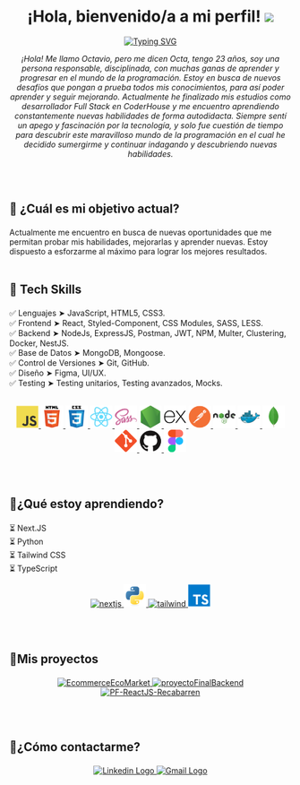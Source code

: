 <h1 align="center">
  ¡Hola, bienvenido/a a mi perfil!
  <img src="https://media.giphy.com/media/hvRJCLFzcasrR4ia7z/giphy.gif" width=28>
</h1>
<p align="center">
 <a href="https://git.io/typing-svg"><img src="https://readme-typing-svg.demolab.com?font=Fira+Code&size=22&duration=4000&pause=100&color=04F7E6&center=true&vCenter=true&width=440&height=45&lines=Octavio+Recabarren;Full-Stack+Developer;Certified+Tech+Developer+Student" alt="Typing SVG" /></a>
</p>
<p align="center"><em>¡Hola! Me llamo Octavio, pero me dicen Octa, tengo 23 años, soy una persona responsable, disciplinada, con muchas ganas de aprender y progresar en el mundo de la programación. Estoy en busca de nuevos desafíos que pongan a prueba todos mis conocimientos, para así poder aprender y seguir mejorando. Actualmente he finalizado mis estudios como desarrollador Full Stack en CoderHouse y me encuentro aprendiendo constantemente nuevas habilidades de forma autodidacta.
Siempre sentí un apego y fascinación por la tecnología, y solo fue cuestión de tiempo para descubrir este maravilloso mundo de la programación en el cual he decidido sumergirme y continuar indagando y descubriendo nuevas habilidades.</em></p>
<br></br>

<p align="center">

## 📌 ¿Cuál es mi objetivo actual?</p>

Actualmente me encuentro en busca de nuevas oportunidades que me permitan probar mis habilidades, mejorarlas y aprender nuevas.
Estoy dispuesto a esforzarme al máximo para lograr los mejores resultados.
<br></br>

<p align="center">

## 📌 Tech Skills</p>

✅ Lenguajes ➤ JavaScript, HTML5, CSS3.
<br>
✅ Frontend ➤ React, Styled-Component, CSS Modules, SASS, LESS.
<br>
✅ Backend ➤ NodeJs, ExpressJS, Postman, JWT, NPM, Multer, Clustering, Docker, NestJS.
<br>
✅ Base de Datos ➤ MongoDB, Mongoose.
<br>
✅ Control de Versiones ➤ Git, GitHub.
<br>
✅ Diseño ➤ Figma, UI/UX.
<br>
✅ Testing ➤ Testing unitarios, Testing avanzados, Mocks.
<br><br>

<p align="center">
  <a href="https://developer.mozilla.org/en-US/docs/Web/JavaScript" target="_blank" rel="noreferrer">
  <img src="https://raw.githubusercontent.com/devicons/devicon/master/icons/javascript/javascript-original.svg" alt="javascript" width="40" height="40"/>
</a>
  <a href="https://www.w3.org/html/" target="_blank" rel="noreferrer"> <img src="https://raw.githubusercontent.com/devicons/devicon/master/icons/html5/html5-original-wordmark.svg" alt="html5" width="40" height="40"/> </a>
    <a href="https://www.w3schools.com/css/" target="_blank" rel="noreferrer"> <img src="https://raw.githubusercontent.com/devicons/devicon/master/icons/css3/css3-original-wordmark.svg" alt="css3" width="40" height="40"/> </a>
<a href="https://reactjs.org/" target="_blank" rel="noreferrer">
  <img src="https://raw.githubusercontent.com/devicons/devicon/master/icons/react/react-original.svg" alt="react" width="40" height="40"/>
</a>
<a href="https://sass-lang.com/" target="_blank" rel="noreferrer">
  <img src="https://raw.githubusercontent.com/devicons/devicon/master/icons/sass/sass-original.svg" alt="sass" width="40" height="40"/>
</a>
<a href="https://nodejs.org/en/" target="_blank" rel="noreferrer">
  <img src="https://raw.githubusercontent.com/devicons/devicon/master/icons/nodejs/nodejs-original.svg" alt="nodejs" width="40" height="40"/>
</a>
<a href="https://expressjs.com/" target="_blank" rel="noreferrer">
  <img src="https://raw.githubusercontent.com/devicons/devicon/master/icons/express/express-original.svg" alt="express" width="40" height="40"/>
</a>
<a href="https://www.postman.com/" target="_blank" rel="noreferrer">
  <img src="https://raw.githubusercontent.com/devicons/devicon/master/icons/postman/postman-original.svg" alt="postman" width="40" height="40"/>
</a>
  <a href="https://nodejs.org" target="_blank" rel="noreferrer"> <img src="https://raw.githubusercontent.com/devicons/devicon/master/icons/nodejs/nodejs-original-wordmark.svg" alt="nodejs" width="40" height="40"/> </a>
<a href="https://www.docker.com/" target="_blank" rel="noreferrer">
  <img src="https://raw.githubusercontent.com/devicons/devicon/master/icons/docker/docker-original.svg" alt="docker" width="40" height="40"/>
</a>
<a href="https://www.mongodb.com/" target="_blank" rel="noreferrer">
  <img src="https://raw.githubusercontent.com/devicons/devicon/master/icons/mongodb/mongodb-original.svg" alt="mongodb" width="40" height="40"/>
</a>
<a href="https://git-scm.com/" target="_blank" rel="noreferrer">
  <img src="https://raw.githubusercontent.com/devicons/devicon/master/icons/git/git-original.svg" alt="git" width="40" height="40"/>
</a>
<a href="https://github.com/" target="_blank" rel="noreferrer">
  <img src="https://raw.githubusercontent.com/devicons/devicon/master/icons/github/github-original.svg" alt="github" width="40" height="40"/>
</a>
<a href="https://www.figma.com/" target="_blank" rel="noreferrer">
  <img src="https://raw.githubusercontent.com/devicons/devicon/master/icons/figma/figma-original.svg" alt="figma" width="40" height="40"/>
</a>
</p>
<br></br>

<p align="center"> 

## 📌¿Qué estoy aprendiendo?</p>

  ⏳ Next.JS
  <br>
  ⏳ Python
  <br>
  ⏳ Tailwind CSS
  <br>
  ⏳ TypeScript
  <br>

  <p align="center">
    </a> <a href="https://nextjs.org/" target="_blank" rel="noreferrer"> <img src="https://res.cloudinary.com/nacho-morales/image/upload/v1683592962/nextjs-removebg-preview_1_lqlbyg.png" alt="nextjs" width="40" height="40"/> </a> 
    <a href="https://www.python.org" target="_blank" rel="noreferrer"> <img src="https://raw.githubusercontent.com/devicons/devicon/master/icons/python/python-original.svg" alt="python" width="40" height="40"/> </a>
    <a href="https://tailwindcss.com/" target="_blank" rel="noreferrer"> <img src="https://www.vectorlogo.zone/logos/tailwindcss/tailwindcss-icon.svg" alt="tailwind" width="40" height="40"/> </a> 
    <a href="https://www.typescriptlang.org/" target="_blank" rel="noreferrer"> <img src="https://raw.githubusercontent.com/devicons/devicon/master/icons/typescript/typescript-original.svg" alt="typescript" width="40" height="40"/> </a>
  </p>
  <br><br>

<p align="center">

## 📌Mis proyectos</p>
    
  <p align="center">
    <a href="https://github.com/OctaReca/EcommerceEcoMarket">
    <img width="282" src="https://denvercoder1-github-readme-stats.vercel.app/api/pin/?username=OctaReca&repo=EcommerceEcoMarket&theme=gruvbox&hide_border=true&show_icons=true" alt="EcommerceEcoMarket">
  </a>
  <a href="https://github.com/OctaReca/proyectoFinalBackend">
    <img width="282" src="https://denvercoder1-github-readme-stats.vercel.app/api/pin/?username=OctaReca&repo=proyectoFinalBackend&theme=gruvbox&hide_border=true&show_icons=true" alt="proyectoFinalBackend">
  </a>
  <a href="https://github.com/OctaReca/PF-ReactJS-Recabarren">
    <img width="282" src="https://denvercoder1-github-readme-stats.vercel.app/api/pin/?username=OctaReca&repo=PF-ReactJS-Recabarren&theme=gruvbox&hide_border=true&show_icons=true" alt="PF-ReactJS-Recabarren">
  </a>
  </p>
  <br></br>

  <p align="center">
    
  ## 📌¿Cómo contactarme?</p>

 <p align="center">
   <a href="https://www.linkedin.com/in/octavio-recabarren-87138a270/">
     <img src="https://cdn.icon-icons.com/icons2/99/PNG/512/linkedin_socialnetwork_17441.png" alt="Linkedin Logo" height="70" >
  <a href="mailto:octareca@gmail.com" ><img src="https://cdn.icon-icons.com/icons2/2631/PNG/512/gmail_new_logo_icon_159149.png" alt="Gmail Logo" height="80" >
 </p>

